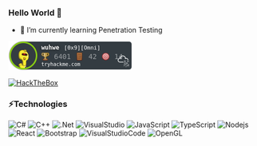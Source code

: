 ### Hello World 👋

- 🌱 I’m currently learning Penetration Testing


[![TryHackMe](./thm.png)](https://tryhackme.com/p/wuhwe)

[![HackTheBox](http://www.hackthebox.eu/badge/image/108325)](https://www.hackthebox.eu/profile/108325)

### ⚡Technologies

![C#](https://img.shields.io/badge/-C%23-8A2BE2?style=flat-square&logo=c-sharp)
![C++](https://img.shields.io/badge/-C%2B%2B-00599C?style=flat-square&logo=c%2B%2B)
![.Net](https://img.shields.io/badge/.Net-5C2D91?style=flat-square&logo=.Net)
![VisualStudio](https://img.shields.io/badge/-Visual%20Studio-5C2D91?style=flat-square&logo=visual-studio)
![JavaScript](https://img.shields.io/badge/-JavaScript-black?style=flat-square&logo=javascript)
![TypeScript](https://img.shields.io/badge/-TypeScript-007ACC?style=flat-square&logo=typescript)
![Nodejs](https://img.shields.io/badge/-Nodejs-black?style=flat-square&logo=Node.js)
![React](https://img.shields.io/badge/-React-black?style=flat-square&logo=react)
![Bootstrap](https://img.shields.io/badge/-Bootstrap-563D7C?style=flat-square&logo=bootstrap)
![VisualStudioCode](https://img.shields.io/badge/-Visual%20Studio%20Code-007ACC?style=flat-square&logo=visual-studio-code)
![OpenGL](https://img.shields.io/badge/-OpenGL-black?style=flat-square&logo=opengl)
